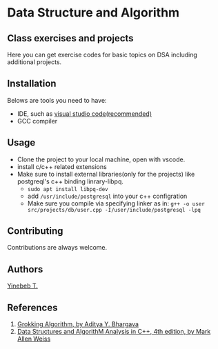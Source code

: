 # Data Structure and Algorithm

## Class exercises and projects
Here you can get exercise codes for basic topics on DSA including additional projects.

## Installation
 Belows are tools you need to have:
 - IDE, such as [visual studio code(recommended)](https://code.visualstudio.com/download)
 - GCC compiler


## Usage
- Clone the project to your local machine, open with vscode.
- install c/c++ related extensions
- Make sure to install external libraries(only for the projects) like postgreql's c++ binding linrary-libpq.
    - `sudo apt install libpq-dev`
    - add `/usr/include/postgresql` into your c++ configration
    - Make sure you compile via specifying linker as in:
        `g++ -o user src/projects/db/user.cpp -I/user/include/postgresql -lpq`

## Contributing
Contributions are always welcome.

## Authors
 [Yinebeb T.](https://github.com/Yinebeb-01)

## References
1. [Grokking Algorithm, by Aditya Y. Bhargava](https://www.amazon.com/Grokking-Algorithms-illustrated-programmers-curious/dp/1617292230)
2. [Data Structures and AlgorithM Analysis in C++, 4th edition, by Mark Allen Weiss](https://www.amazon.com/Data-Structures-Algorithm-Analysis-C/dp/0273769383)
